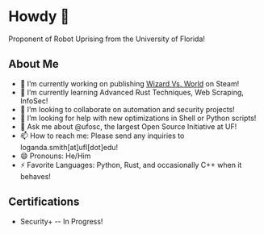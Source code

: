 # Howdy 🤠
Proponent of Robot Uprising from the University of Florida! 

## About Me 
- 🔭 I’m currently working on publishing [Wizard Vs. World](https://github.com/lukeherczeg/WizardvsWorld) on Steam!
- 🌱 I’m currently learning Advanced Rust Techniques, Web Scraping, InfoSec!
- 👯 I’m looking to collaborate on automation and security projects!
- 🤔 I’m looking for help with new optimizations in Shell or Python scripts!
- 💬 Ask me about @ufosc, the largest Open Source Initiative at UF!
- 📫 How to reach me: Please send any inquiries to loganda.smith[at]ufl[dot]edu!
- 😄 Pronouns: He/Him
- ⚡ Favorite Languages: Python, Rust, and occasionally C++ when it behaves!

## Certifications
- Security+ -- In Progress!
